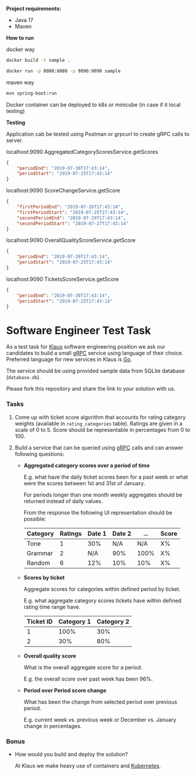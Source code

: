 **Project requirements:**

* Java 17
* Maven

**How to run**

docker way
```bash
docker build -t sample .

docker run -p 8080:8080 -p 9090:9090 sample
```
maven way
```bash
mvn spring-boot:run
```

Docker container can be deployed to k8s or minicube (in case if it local testing)

**Testing**

Application cab be tested using Postman or grpcurl to create gRPC calls to server.


localhost:9090 AggregatedCategoryScoresService.getScores
```json
{
    "periodEnd": "2019-07-30T17:43:14",
    "periodStart": "2019-07-25T17:43:14"
}
```
localhost:9090 ScoreChangeService.getScore
```json
{
    "firstPeriodEnd": "2019-07-26T17:43:14",
    "firstPeriodStart": "2019-07-25T17:43:14",
    "secondPeriodEnd": "2019-07-29T17:43:14",
    "secondPeriodStart": "2019-07-27T17:43:14"
}
```
localhost:9090 OverallQualityScoreService.getScore
```json
{
    "periodEnd": "2019-07-30T17:43:14",
    "periodStart": "2019-07-25T17:43:14"
}
```
localhost:9090 TicketsScoreService.getScore
```json
{
    "periodEnd": "2019-07-30T17:43:14",
    "periodStart": "2019-07-25T17:43:14"
}
```





# Software Engineer Test Task

As a test task for [Klaus](https://www.klausapp.com) software engineering position we ask our candidates to build a small [gRPC](https://grpc.io) service using language of their choice. Preferred language for new services in Klaus is [Go](https://golang.org).

The service should be using provided sample data from SQLite database (`database.db`).

Please fork this repository and share the link to your solution with us.

### Tasks

1. Come up with ticket score algorithm that accounts for rating category weights (available in `rating_categories` table). Ratings are given in a scale of 0 to 5. Score should be representable in percentages from 0 to 100. 

2. Build a service that can be queried using [gRPC](https://grpc.io/docs/tutorials/basic/go/) calls and can answer following questions:

    * **Aggregated category scores over a period of time**
    
        E.g. what have the daily ticket scores been for a past week or what were the scores between 1st and 31st of January.

        For periods longer than one month weekly aggregates should be returned instead of daily values.

        From the response the following UI representation should be possible:

        | Category | Ratings | Date 1 | Date 2 | ... | Score |
        |----|----|----|----|----|----|
        | Tone | 1 | 30% | N/A | N/A | X% |
        | Grammar | 2 | N/A | 90% | 100% | X% |
        | Random | 6 | 12% | 10% | 10% | X% |

    * **Scores by ticket**

        Aggregate scores for categories within defined period by ticket.

        E.g. what aggregate category scores tickets have within defined rating time range have.

        | Ticket ID | Category 1 | Category 2 |
        |----|----|----|
        | 1   |  100%  |  30%  |
        | 2   |  30%  |  80%  |

    * **Overall quality score**

        What is the overall aggregate score for a period.

        E.g. the overall score over past week has been 96%.

    * **Period over Period score change**

        What has been the change from selected period over previous period.

        E.g. current week vs. previous week or December vs. January change in percentages.


### Bonus

* How would you build and deploy the solution?

    At Klaus we make heavy use of containers and [Kubernetes](https://kubernetes.io).
